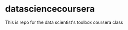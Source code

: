 datasciencecoursera
===================

This is repo for the data scientist's toolbox coursera class
